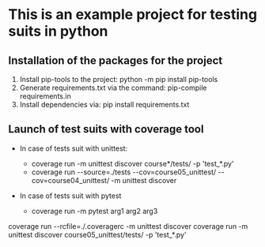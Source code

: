 # This is an example project for testing suits in python

## Installation of the packages for the project
1) Install pip-tools to the project: python -m pip install pip-tools
2) Generate requirements.txt via the command: pip-compile requirements.in
3) Install dependencies via: pip install requirements.txt

## Launch of test suits with coverage tool
- In case of tests suit with unittest:
  - coverage run -m unittest discover course*/tests/ -p 'test_*.py'
  - coverage run --source=./tests --cov=course05_unittest/ --cov=course04_unittest/ -m unittest discover 

- In case of tests suit with pytest
    - coverage run -m pytest arg1 arg2 arg3

coverage run  --rcfile=./.coveragerc -m unittest discover
coverage run -m unittest discover course05_unittest/tests/ -p 'test_*.py'